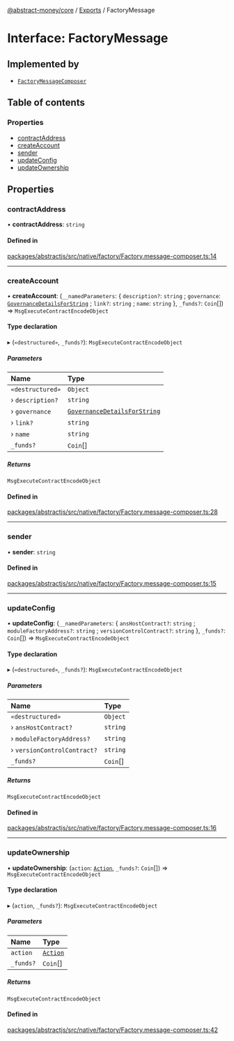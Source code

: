 [@abstract-money/core](../README.md) / [Exports](../modules.md) / FactoryMessage

# Interface: FactoryMessage

## Implemented by

- [`FactoryMessageComposer`](../classes/FactoryMessageComposer.md)

## Table of contents

### Properties

- [contractAddress](FactoryMessage.md#contractaddress)
- [createAccount](FactoryMessage.md#createaccount)
- [sender](FactoryMessage.md#sender)
- [updateConfig](FactoryMessage.md#updateconfig)
- [updateOwnership](FactoryMessage.md#updateownership)

## Properties

### contractAddress

• **contractAddress**: `string`

#### Defined in

[packages/abstractjs/src/native/factory/Factory.message-composer.ts:14](https://github.com/AbstractSDK/frontend/blob/07410073/packages/abstractjs/src/native/factory/Factory.message-composer.ts#L14)

___

### createAccount

• **createAccount**: (`__namedParameters`: { `description?`: `string` ; `governance`: [`GovernanceDetailsForString`](../modules/FactoryTypes.md#governancedetailsforstring) ; `link?`: `string` ; `name`: `string`  }, `_funds?`: `Coin`[]) => `MsgExecuteContractEncodeObject`

#### Type declaration

▸ (`«destructured»`, `_funds?`): `MsgExecuteContractEncodeObject`

##### Parameters

| Name | Type |
| :------ | :------ |
| `«destructured»` | `Object` |
| › `description?` | `string` |
| › `governance` | [`GovernanceDetailsForString`](../modules/FactoryTypes.md#governancedetailsforstring) |
| › `link?` | `string` |
| › `name` | `string` |
| `_funds?` | `Coin`[] |

##### Returns

`MsgExecuteContractEncodeObject`

#### Defined in

[packages/abstractjs/src/native/factory/Factory.message-composer.ts:28](https://github.com/AbstractSDK/frontend/blob/07410073/packages/abstractjs/src/native/factory/Factory.message-composer.ts#L28)

___

### sender

• **sender**: `string`

#### Defined in

[packages/abstractjs/src/native/factory/Factory.message-composer.ts:15](https://github.com/AbstractSDK/frontend/blob/07410073/packages/abstractjs/src/native/factory/Factory.message-composer.ts#L15)

___

### updateConfig

• **updateConfig**: (`__namedParameters`: { `ansHostContract?`: `string` ; `moduleFactoryAddress?`: `string` ; `versionControlContract?`: `string`  }, `_funds?`: `Coin`[]) => `MsgExecuteContractEncodeObject`

#### Type declaration

▸ (`«destructured»`, `_funds?`): `MsgExecuteContractEncodeObject`

##### Parameters

| Name | Type |
| :------ | :------ |
| `«destructured»` | `Object` |
| › `ansHostContract?` | `string` |
| › `moduleFactoryAddress?` | `string` |
| › `versionControlContract?` | `string` |
| `_funds?` | `Coin`[] |

##### Returns

`MsgExecuteContractEncodeObject`

#### Defined in

[packages/abstractjs/src/native/factory/Factory.message-composer.ts:16](https://github.com/AbstractSDK/frontend/blob/07410073/packages/abstractjs/src/native/factory/Factory.message-composer.ts#L16)

___

### updateOwnership

• **updateOwnership**: (`action`: [`Action`](../modules/FactoryTypes.md#action), `_funds?`: `Coin`[]) => `MsgExecuteContractEncodeObject`

#### Type declaration

▸ (`action`, `_funds?`): `MsgExecuteContractEncodeObject`

##### Parameters

| Name | Type |
| :------ | :------ |
| `action` | [`Action`](../modules/FactoryTypes.md#action) |
| `_funds?` | `Coin`[] |

##### Returns

`MsgExecuteContractEncodeObject`

#### Defined in

[packages/abstractjs/src/native/factory/Factory.message-composer.ts:42](https://github.com/AbstractSDK/frontend/blob/07410073/packages/abstractjs/src/native/factory/Factory.message-composer.ts#L42)
